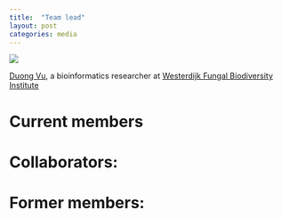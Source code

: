 ```yaml
---
title:  "Team lead"
layout: post
categories: media
---
```


<img src="https://MycoAI.github.io/photos/portrait_DuongVu.jpg"/>

[Duong Vu](https://github.com/vuthuyduong), a bioinformatics researcher at [Westerdijk Fungal Biodiversity Institute](https://wi.knaw.nl/)


# Current members

# Collaborators:


# Former members:


